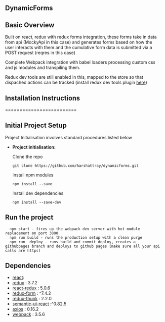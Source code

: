 ## DynamicForms

## Basic Overview

Built on react, redux with redux forms integration, these forms take in data from api (MockyApi in this case) and generates forms based on how the user interacts with them and the cumulative form data is submitted via a POST request (reqres in this case)

Complete Webpack integration with babel loaders processing custom css and js modules and transpiling them.

Redux dev tools are still enabled in this, mapped to the store so that dispached actions can be tracked (install redux dev tools plugin [here](https://chrome.google.com/webstore/detail/redux-devtools/lmhkpmbekcpmknklioeibfkpmmfibljd?hl=en))

## Installation Instructions

=========================

## Initial Project Setup

Project Initialisation involves standard procedures listed below

* **Project initialisation:**

  Clone the repo

      git clone https://github.com/harshattray/dynamicforms.git

  Install npm modules

      npm install --save

  Install dev dependencies  
  
      npm install --save-dev

## Run the project

      npm start - fires up the webpack dev server with hot module replacement on port 3000
      npm run build - runs the production setup with a clean purge
      npm run  deploy - runs build and commit deploy, creates a githubpages branch and deploys to github pages (make sure all your api calls are https)

## Dependencies

* [react](https://github.com/facebook/react):
* [redux](https://github.com/reduxjs/redux) : 3.7.2
* [react-redux](https://github.com/reduxjs/redux) : 5.0.6
* [redux-form](https://github.com/erikras/redux-form) : ^7.4.2
* [redux-thunk](https://github.com/reduxjs/redux-thunk) : 2.2.0
* [semantic-ui-react](https://github.com/Semantic-Org/Semantic-UI-React) :^0.82.5
* [axios](https://github.com/mzabriskie/axios) : 0.16.2
* [webpack](https://github.com/webpack/webpack) : 3.5.6
